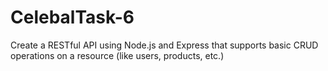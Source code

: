# CelebalTask-6
Create a RESTful API using Node.js and Express that supports basic CRUD operations on a resource (like users, products, etc.)
